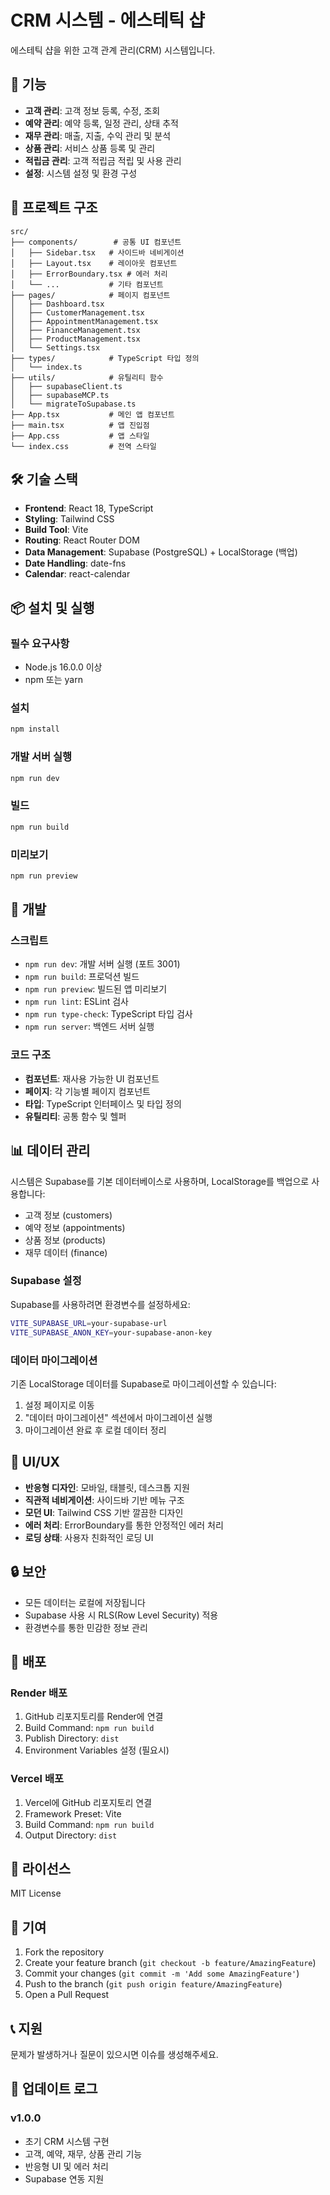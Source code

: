 # CRM 시스템 - 에스테틱 샵

에스테틱 샵을 위한 고객 관계 관리(CRM) 시스템입니다.

## 🚀 기능

- **고객 관리**: 고객 정보 등록, 수정, 조회
- **예약 관리**: 예약 등록, 일정 관리, 상태 추적
- **재무 관리**: 매출, 지출, 수익 관리 및 분석
- **상품 관리**: 서비스 상품 등록 및 관리
- **적립금 관리**: 고객 적립금 적립 및 사용 관리
- **설정**: 시스템 설정 및 환경 구성

## 📁 프로젝트 구조

```
src/
├── components/        # 공통 UI 컴포넌트
│   ├── Sidebar.tsx   # 사이드바 네비게이션
│   ├── Layout.tsx    # 레이아웃 컴포넌트
│   ├── ErrorBoundary.tsx # 에러 처리
│   └── ...           # 기타 컴포넌트
├── pages/            # 페이지 컴포넌트
│   ├── Dashboard.tsx
│   ├── CustomerManagement.tsx
│   ├── AppointmentManagement.tsx
│   ├── FinanceManagement.tsx
│   ├── ProductManagement.tsx
│   └── Settings.tsx
├── types/            # TypeScript 타입 정의
│   └── index.ts
├── utils/            # 유틸리티 함수
│   ├── supabaseClient.ts
│   ├── supabaseMCP.ts
│   └── migrateToSupabase.ts
├── App.tsx           # 메인 앱 컴포넌트
├── main.tsx          # 앱 진입점
├── App.css           # 앱 스타일
└── index.css         # 전역 스타일
```

## 🛠️ 기술 스택

- **Frontend**: React 18, TypeScript
- **Styling**: Tailwind CSS
- **Build Tool**: Vite
- **Routing**: React Router DOM
- **Data Management**: Supabase (PostgreSQL) + LocalStorage (백업)
- **Date Handling**: date-fns
- **Calendar**: react-calendar

## 📦 설치 및 실행

### 필수 요구사항
- Node.js 16.0.0 이상
- npm 또는 yarn

### 설치
```bash
npm install
```

### 개발 서버 실행
```bash
npm run dev
```

### 빌드
```bash
npm run build
```

### 미리보기
```bash
npm run preview
```

## 🔧 개발

### 스크립트
- `npm run dev`: 개발 서버 실행 (포트 3001)
- `npm run build`: 프로덕션 빌드
- `npm run preview`: 빌드된 앱 미리보기
- `npm run lint`: ESLint 검사
- `npm run type-check`: TypeScript 타입 검사
- `npm run server`: 백엔드 서버 실행

### 코드 구조
- **컴포넌트**: 재사용 가능한 UI 컴포넌트
- **페이지**: 각 기능별 페이지 컴포넌트
- **타입**: TypeScript 인터페이스 및 타입 정의
- **유틸리티**: 공통 함수 및 헬퍼

## 📊 데이터 관리

시스템은 Supabase를 기본 데이터베이스로 사용하며, LocalStorage를 백업으로 사용합니다:
- 고객 정보 (customers)
- 예약 정보 (appointments)
- 상품 정보 (products)
- 재무 데이터 (finance)

### Supabase 설정

Supabase를 사용하려면 환경변수를 설정하세요:
```bash
VITE_SUPABASE_URL=your-supabase-url
VITE_SUPABASE_ANON_KEY=your-supabase-anon-key
```

### 데이터 마이그레이션

기존 LocalStorage 데이터를 Supabase로 마이그레이션할 수 있습니다:
1. 설정 페이지로 이동
2. "데이터 마이그레이션" 섹션에서 마이그레이션 실행
3. 마이그레이션 완료 후 로컬 데이터 정리

## 🎨 UI/UX

- **반응형 디자인**: 모바일, 태블릿, 데스크톱 지원
- **직관적 네비게이션**: 사이드바 기반 메뉴 구조
- **모던 UI**: Tailwind CSS 기반 깔끔한 디자인
- **에러 처리**: ErrorBoundary를 통한 안정적인 에러 처리
- **로딩 상태**: 사용자 친화적인 로딩 UI

## 🔒 보안

- 모든 데이터는 로컬에 저장됩니다
- Supabase 사용 시 RLS(Row Level Security) 적용
- 환경변수를 통한 민감한 정보 관리

## 🚀 배포

### Render 배포

1. GitHub 리포지토리를 Render에 연결
2. Build Command: `npm run build`
3. Publish Directory: `dist`
4. Environment Variables 설정 (필요시)

### Vercel 배포

1. Vercel에 GitHub 리포지토리 연결
2. Framework Preset: Vite
3. Build Command: `npm run build`
4. Output Directory: `dist`

## 📝 라이선스

MIT License

## 🤝 기여

1. Fork the repository
2. Create your feature branch (`git checkout -b feature/AmazingFeature`)
3. Commit your changes (`git commit -m 'Add some AmazingFeature'`)
4. Push to the branch (`git push origin feature/AmazingFeature`)
5. Open a Pull Request

## 📞 지원

문제가 발생하거나 질문이 있으시면 이슈를 생성해주세요.

## 🔄 업데이트 로그

### v1.0.0
- 초기 CRM 시스템 구현
- 고객, 예약, 재무, 상품 관리 기능
- 반응형 UI 및 에러 처리
- Supabase 연동 지원 